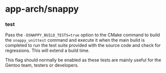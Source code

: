 # app-arch/snappy

### test
Pass the `-DSNAPPY_BUILD_TESTS=true` option to the CMake command to build the `snappy_unittest` command and execute it when the main build is completed to run the test suite provided with the source code and check for regressions. This will extend a build time.

This flag should normally be enabled as these tests are mainly useful for the Gentoo team, testers or developers.
